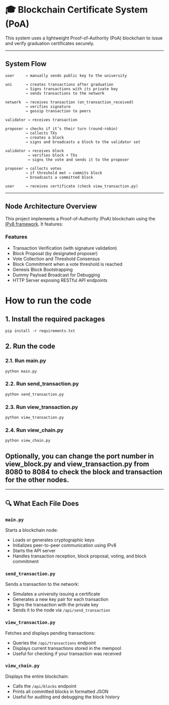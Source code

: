 # 🎓 Blockchain Certificate System (PoA)

This system uses a lightweight Proof-of-Authority (PoA) blockchain to issue and verify graduation certificates securely.

---

## System Flow
```
user     → manually sends public key to the university

uni      → creates transactions after graduation
         → Signs transactions with its private key
         → sends transactions to the network

network  → receives transaction (on_transaction_received)
         → verifies signature
         → gossip transaction to peers

validator → receives transaction

proposer → checks if it’s their turn (round-robin)
         → collects TXs 
         → creates a block
         → signs and broadcasts a block to the validator set

validator → receives block
          → verifies block + TXs
          → signs the vote and sends it to the proposer

proposer → collects votes
         → if threshold met → commits block
         → broadcasts a committed block

user     → receives certificate (check view_transaction.py)
```

---

## Node Architecture Overview

This project implements a Proof-of-Authority (PoA) blockchain using the [IPv8 framework](https://github.com/Tribler/py-ipv8). It features:

### Features
- Transaction Verification (with signature validation)
- Block Proposal (by designated proposer)
- Vote Collection and Threshold Consensus
- Block Commitment when a vote threshold is reached
- Genesis Block Bootstrapping
- Dummy Payload Broadcast for Debugging
- HTTP Server exposing RESTful API endpoints

# How to run the code

## 1. Install the required packages
```
pip install -r requirements.txt
```
## 2. Run the code

### 2.1. Run main.py
```
python main.py
```
### 2.2. Run send_transaction.py
```
python send_transaction.py
```
### 2.3. Run view_transaction.py
```
python view_transaction.py
```
### 2.4. Run view_chain.py
```
python view_chain.py
```

## Optionally, you can change the port number in view_block.py and view_transaction.py from 8080 to 8084 to check the block and transaction for the other nodes.


---

## 🔍 What Each File Does

### `main.py`  
Starts a blockchain node:
- Loads or generates cryptographic keys
- Initializes peer-to-peer communication using IPv8
- Starts the API server
- Handles transaction reception, block proposal, voting, and block commitment

### `send_transaction.py`  
Sends a transaction to the network:
- Simulates a university issuing a certificate
- Generates a new key pair for each transaction
- Signs the transaction with the private key
- Sends it to the node via `/api/send_transaction`

### `view_transaction.py`  
Fetches and displays pending transactions:
- Queries the `/api/transactions` endpoint
- Displays current transactions stored in the mempool
- Useful for checking if your transaction was received

### `view_chain.py`  
Displays the entire blockchain:
- Calls the `/api/blocks` endpoint
- Prints all committed blocks in formatted JSON
- Useful for auditing and debugging the block history
